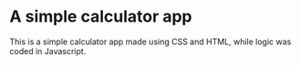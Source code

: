 # A simple calculator app
<p>
This is a simple calculator app made using CSS and HTML, while logic was coded in Javascript.
</p>